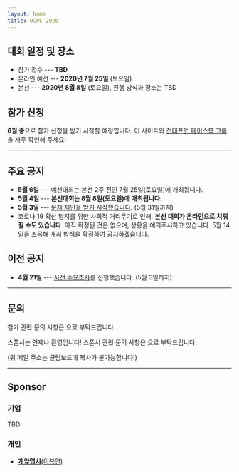 ```yaml
---
layout: home
title: UCPC 2020
---
```


## 대회 일정 및 장소

 * 참가 접수 --- **TBD**
 * 온라인 예선 --- **2020년 7월 25일** (토요일)
 * 본선 --- **2020년 8월 8일** (토요일), 진행 방식과 장소는 TBD

## 참가 신청

**6월 중**으로 참가 신청을 받기 시작할 예정입니다.
이 사이트와 [전대프연 페이스북 그룹](https://www.facebook.com/groups/ucpc.korea)을 자주 확인해 주세요!

---

## 주요 공지

* **5월 6일** --- 예선대회는 본선 2주 전인 7월 25일(토요일)에 개최됩니다.
* **5월 4일** --- **본선대회는 8월 8일(토요일)에 개최됩니다.**
* **5월 3일** --- [문제 제안을 받기 시작했습니다](/tasks). (5월 31일까지)
* 코로나 19 확산 방지를 위한 사회적 거리두기로 인해, **본선 대회가 온라인으로 치뤄질 수도 있습니다**.
  아직 확정된 것은 없으며, 상황을 예의주시하고 있습니다. 5월 14일을 즈음해 개최 방식을 확정하여 공지하겠습니다.

## 이전 공지

* **4월 21일** --- [사전 수요조사](https://forms.gle/XjjWAn3BkBwBULMU9)를 진행했습니다. (5월 3일까지)

---

## 문의

참가 관련 문의 사항은 <a href="#" class="mail-address" data-name="contact" data-domain="ucpc" data-tld="me" onclick="window.location.href = 'mailto:' + this.dataset.name + '@' + this.dataset.domain + '.' + this.dataset.tld"></a>으로 부탁드립니다.

스폰서는 언제나 환영입니다! 스폰서 관련 문의 사항은 <a href="#" class="mail-address" data-name="sponsor" data-domain="ucpc" data-tld="me" onclick="window.location.href = 'mailto:' + this.dataset.name + '@' + this.dataset.domain + '.' + this.dataset.tld"></a>으로 부탁드립니다.

(위 메일 주소는 클립보드에 복사가 불가능합니다!)

---

## Sponsor

### 기업

TBD

### 개인

* [**개앞맵시**(이복연)](https://www.facebook.com/pg/dev.loadmap/)